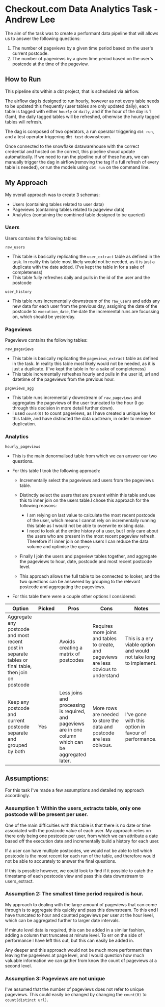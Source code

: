 # Checkout.com Data Analytics Task - Andrew Lee

The aim of the task was to create a performant data pipeline that will allows us to answer the following questions:

1. The number of pageviews by a given time period based on the user's current postcode.
2. The number of pageviews by a given time period based on the user's postcode at the time of the pageview.

## How to Run

This pipeline sits within a dbt project, that is scheduled via airflow.

The airflow dag is designed to run hourly, however as not every table needs to be updated this frequently (user tables are only updated daily), each table is tagged with either `hourly` or `daily`, and if the hour of the day is 1 (1am), the daily tagged tables will be refreshed, otherwise the hourly tagged tables will refresh.

The dag is composed of two operators, a run operator triggering `dbt run`, and a test operator triggering `dbt test` downstream.

Once connected to the snowflake datawarehouse with the correct credential and hosted on the correct, this pipeline shoud update automatically. If we need to run the pipeline out of these hours, we can manually trigger the dag in airflow(removing the tag if a full refresh of every table is needed), or run the models using `dbt run` on the command line.

## My Approach

My overall approach was to create 3 schemas:

- Users (containing tables related to user data)
- Pageviews (containing tables related to pageview data)
- Analytics (containing the combined table designed to be queried)

### Users

Users contains the following tables:

`raw_users`

- This table is basically replicating the `user_extract` table as defined in the task. In reality this table most likely would not be needed, as it is just a duplicate with the date added. (I've kept the table in for a sake of completeness)
- This table fully refreshes daily and pulls in the id of the user and the postcode

`user_history`

- This table runs incrementally downstream of the `raw_users` and adds any new data for each user from the previous day, assigning the date of the postcode to `execution_date`, the date the incremental runs are focussing on, which should be yesterday.

### Pageviews

Pageviews contains the following tables:

`raw_pageviews`

- This table is basically replicating the `pageviews_extract` table as defined in the task. In reality this table most likely would not be needed, as it is just a duplicate. (I've kept the table in for a sake of completeness)
- This table incrementally refreshes hourly and pulls in the user id, url and datetime of the pageviews from the previous hour.

`pageviews_agg`

- This table runs incrementally downstream of `raw_pageviews` and aggregates the pageviews of the user truncated to the hour (I go through this decision in more detail further down).
- I used `count(0)` to count pageviews, as I have created a unique key for this table, and have distincted the data upstream, in order to remove duplication.

### Analytics

`hourly_pageviews`

- This is the main denormalised table from which we can answer our two questions.
- For this table I took the following approach:

  - Incrementally select the pageviews and users from the pageviews table.

  - Distinctly select the users that are present within this table and use this to inner join on the users table.I chose this approach for the following reasons:

    - I am relying on last value to calculate the most recent postcode of the user, which means I cannot rely on incrementally running this table as I would not be able to overwrite existing data.
    - I need to look at the entire history of a user, but I only care about the users who are present in the most recent pageview refresh. Therefore if I inner join on these users I can reduce the data volume and optimise the query.

  - Finally I join the users and pageview tables together, and aggregate the pageviews to hour, date, postcode and most recent postcode level.
  - This approach allows the full table to be connected to looker, and the two questions can be answered by grouping to the relevant postcode and aggregating the pageviews.

- For this table there were a couple other options I considered:

| Option                                                                                               | Picked | Pros                                                                                                  | Cons                                                                                   | Notes                                                             |
| ---------------------------------------------------------------------------------------------------- | ------ | ----------------------------------------------------------------------------------------------------- | -------------------------------------------------------------------------------------- | ----------------------------------------------------------------- |
| Aggregate any postcode and most recent post in separate tables or final table, then join on postcode |        | Avoids creating a matrix of postcodes                                                                 | Requires more joins and tables to create, and pageviews are less obvious to understand | This is a ery viable option and would not take long to implement. |
| Keep any postcode and current postcode separate and grouped by both                                  | Yes    | Less joins and processing is required, and pageviews are in one column which can be aggregated later. | More rows are needed to store the data and postcode are less obivous.                  | I've gone with this option in favour of performance.              |

## Assumptions:

For this task I've made a few assumptions and detailed my approach accordingly.

### Assumption 1: Within the users_extracts table, only one postcode will be present per user.

One of the main difficulties with this table is that there is no date or time associated with the postcode value of each user. My approach relies on there only being one postcode per user, from which we can attribute a date based off the execution date and incrementally build a history for each user.

If a user can have multiple postcodes, we would not be able to tell which postcode is the most recent for each run of the table, and therefore would not be able to accurately to answer the final questions.

If this is possible however, we could look to find if it possible to catch the timestamp of each postcode view and pass this data downstream to users_extract.

### Assumption 2: The smallest time period required is hour.

My approach to dealing with the large amount of pageviews that can come through is to aggregate this quickly and pass this downstream. To this end I have truncated to hour and counted pageviews per user at the hour level, which can be aggregated further to larger date intervals.

If minute level data is required, this can be added in a similar fashion, adding a column that truncates at minute level. To err on the side of performance I have left this out, but this can easily be added in.

Any deeper and this approach would not be much more performant than leaving the pageviews at page level, and I would question how much valuable information we can gather from know the count of pageviews at a second level.

### Assumption 3: Pageviews are not unique

I've assumed that the number of pageviews does not refer to unique pageviews. This could easily be changed by changing the `count(0)` to `count(distinct url)`.
